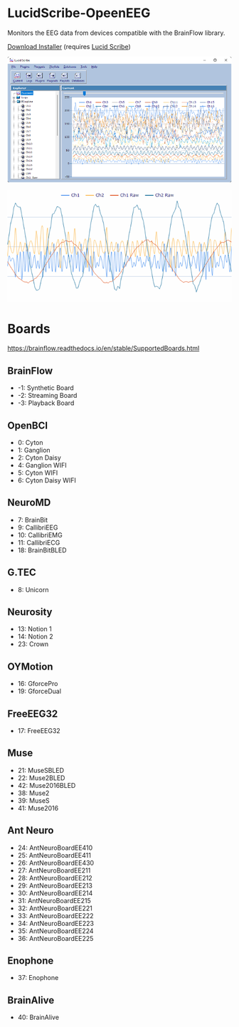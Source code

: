 LucidScribe-OpeenEEG
====================

Monitors the EEG data from devices compatible with the BrainFlow library. 

<a href="http://lucidcode.com/category/software/lucid-scribe-plugins/BrainFlow/">Download Installer</a> (requires <a href="http://lucidcode.com/LucidScribe/">Lucid Scribe</a>)

![LucidScribe BrainFlow](https://github.com/lucidcode/LucidScribe-BrainFlow/raw/main/BrainFlow.png?raw=true "LucidScribe BrainFlow")

![LucidScribe BrainFlow](https://github.com/lucidcode/LucidScribe-BrainFlow/raw/main/BrainFlow.gif?raw=true "LucidScribe BrainFlow")

# Boards

https://brainflow.readthedocs.io/en/stable/SupportedBoards.html

## BrainFlow 
- -1: Synthetic Board
- -2: Streaming Board
- -3: Playback Board

## OpenBCI
- 0: Cyton
- 1: Ganglion
- 2: Cyton Daisy
- 4: Ganglion WIFI
- 5: Cyton WIFI
- 6: Cyton Daisy WIFI

## NeuroMD
- 7: BrainBit
- 9: CallibriEEG
- 10: CallibriEMG
- 11: CallibriECG
- 18: BrainBitBLED

## G.TEC
- 8: Unicorn

## Neurosity
- 13: Notion 1
- 14: Notion 2
- 23: Crown

## OYMotion
- 16: GforcePro
- 19: GforceDual

## FreeEEG32
- 17: FreeEEG32

## Muse
- 21: MuseSBLED
- 22: Muse2BLED
- 42: Muse2016BLED
- 38: Muse2
- 39: MuseS
- 41: Muse2016

## Ant Neuro
- 24: AntNeuroBoardEE410
- 25: AntNeuroBoardEE411
- 26: AntNeuroBoardEE430
- 27: AntNeuroBoardEE211
- 28: AntNeuroBoardEE212
- 29: AntNeuroBoardEE213
- 30: AntNeuroBoardEE214
- 31: AntNeuroBoardEE215
- 32: AntNeuroBoardEE221
- 33: AntNeuroBoardEE222
- 34: AntNeuroBoardEE223
- 35: AntNeuroBoardEE224
- 36: AntNeuroBoardEE225

## Enophone
- 37: Enophone

## BrainAlive
- 40: BrainAlive
